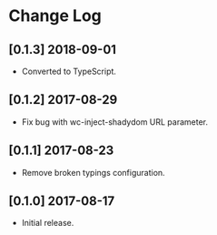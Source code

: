 # Change Log

<!-- ## Unreleased -->

## [0.1.3] 2018-09-01
* Converted to TypeScript.

## [0.1.2] 2017-08-29
* Fix bug with wc-inject-shadydom URL parameter.

## [0.1.1] 2017-08-23
* Remove broken typings configuration.

## [0.1.0] 2017-08-17
* Initial release.
